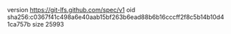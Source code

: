 version https://git-lfs.github.com/spec/v1
oid sha256:c0367f41c498a6e40aab15bf263b6ead88b6b16cccff2f8c5b14b10d41ca757b
size 25993
